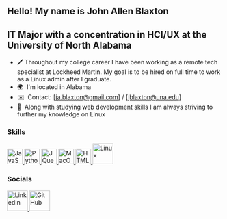 Hello! My name is John Allen Blaxton
-----------------------------
IT Major with a concentration in HCI/UX at the University of North Alabama
-----------------------------
* 🖊️  Throughout my college career I have been working as a remote tech specialist at Lockheed Martin. My goal is to be hired on full time to work as a Linux admin after I graduate.
* 🌍  I'm located in Alabama
* ✉️  Contact: [ja.blaxton@gmail.com] / [jblaxton@una.edu]
* 🧠  Along with studying web development skills I am always striving to further my knowledge on Linux

### Skills

<p style="display: inline;">
  <a href="https://developer.mozilla.org/en-US/docs/Web/JavaScript" target="_blank" rel="noreferrer">
    <img src="https://raw.githubusercontent.com/danielcranney/readme-generator/main/public/icons/skills/javascript-colored.svg" width="36" height="36" alt="JavaScript" />
  </a>
  <a href="https://www.python.org/" target="_blank" rel="noreferrer">
    <img src="https://raw.githubusercontent.com/danielcranney/readme-generator/main/public/icons/skills/python-colored.svg" width="36" height="36" alt="Python" />
  </a>
  <a href="https://jquery.com/" target="_blank" rel="noreferrer">
    <img src="https://raw.githubusercontent.com/danielcranney/readme-generator/main/public/icons/skills/jquery-colored.svg" width="36" height="36" alt="JQuery" />
  </a>
  <a href="https://apple.com" target="_blank" rel="noreferrer">
    <img src="https://raw.githubusercontent.com/danielcranney/readme-generator/main/public/icons/skills/macos-colored.svg" width="36" height="36" alt="MacOS" />
  </a>
  <a href="https://developer.mozilla.org/en-US/docs/Glossary/HTML5" target="_blank" rel="noreferrer">
    <img src="https://raw.githubusercontent.com/danielcranney/readme-generator/main/public/icons/skills/html5-colored.svg" width="36" height="36" alt="HTML5" />
  </a>
<a href="https://www.linux.org/" target="_blank" rel="noopener noreferrer">
  <img src="https://upload.wikimedia.org/wikipedia/commons/3/35/Tux.svg" alt="Linux" width="48" height="48">
</a>

</p>


### Socials

<a href="https://www.linkedin.com/public-profile/settings?trk=d_flagship3_profile_self_view_public_profile" target="_blank" rel="noopener noreferrer">
  <img src="https://raw.githubusercontent.com/paulrobertlloyd/socialmediaicons/main/linkedin-48x48.png" alt="LinkedIn" width="48" height="48">
</a>
<a href="https://github.com/JohnAllenB" target="_blank" rel="noopener noreferrer">
  <img src="https://github.com/fluidicon.png" alt="GitHub" width="48" height="48">
</a>






